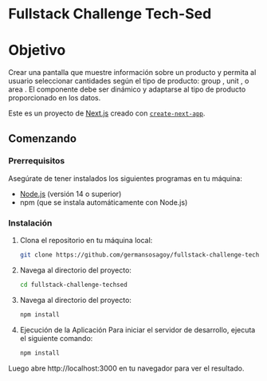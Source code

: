 # Fullstack Challenge Tech-Sed

# Objetivo
Crear una pantalla que muestre información sobre un producto y permita al usuario seleccionar cantidades según el tipo de producto:
group , unit , o area . El componente debe ser dinámico y adaptarse al tipo de producto proporcionado en los datos.

Este es un proyecto de [Next.js](https://nextjs.org) creado con [`create-next-app`](https://nextjs.org/docs/app/api-reference/cli/create-next-app).

## Comenzando

### Prerrequisitos

Asegúrate de tener instalados los siguientes programas en tu máquina:

- [Node.js](https://nodejs.org/) (versión 14 o superior)
- npm (que se instala automáticamente con Node.js)


### Instalación

1. Clona el repositorio en tu máquina local:
   ```bash
   git clone https://github.com/germansosagoy/fullstack-challenge-techsed.git
   

2. Navega al directorio del proyecto:
   ```bash
   cd fullstack-challenge-techsed
   

3. Navega al directorio del proyecto:
   ```bash
   npm install

4. Ejecución de la Aplicación
Para iniciar el servidor de desarrollo, ejecuta el siguiente comando:
   ```bash
   npm install


Luego abre http://localhost:3000 en tu navegador para ver el resultado.







